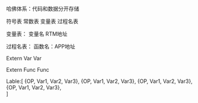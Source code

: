 哈佛体系：代码和数据分开存储

符号表
常数表
变量表
过程名表


变量表：
变量名 RTM地址

过程名表：
函数名：APP地址


Extern Var
Var

Extern Func
Func

Lable:[
    {OP, Var1, Var2, Var3},
    {OP, Var1, Var2, Var3},
    {OP, Var1, Var2, Var3},
    {OP, Var1, Var2, Var3},    
]
